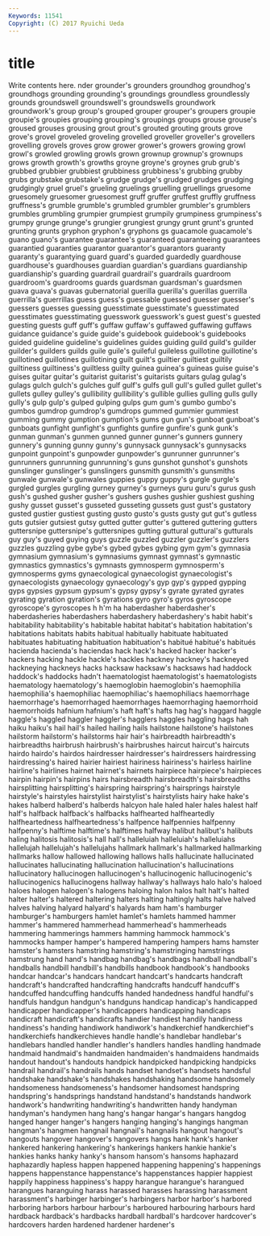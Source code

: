 ```yaml
---
Keywords: 11541 
Copyright: (C) 2017 Ryuichi Ueda
---
```


# title

Write contents here.
nder grounder's grounders
groundhog groundhog's groundhogs grounding grounding's groundings groundless groundlessly grounds groundswell
groundswell's groundswells groundwork groundwork's group group's grouped grouper grouper's groupers
groupie groupie's groupies grouping grouping's groupings groups grouse grouse's groused
grouses grousing grout grout's grouted grouting grouts grove grove's grovel
groveled groveling grovelled groveller groveller's grovellers grovelling grovels groves grow
grower grower's growers growing growl growl's growled growling growls grown
grownup grownup's grownups grows growth growth's growths groyne groyne's groynes
grub grub's grubbed grubbier grubbiest grubbiness grubbiness's grubbing grubby grubs
grubstake grubstake's grudge grudge's grudged grudges grudging grudgingly gruel gruel's
grueling gruelings gruelling gruellings gruesome gruesomely gruesomer gruesomest gruff gruffer
gruffest gruffly gruffness gruffness's grumble grumble's grumbled grumbler grumbler's grumblers
grumbles grumbling grumpier grumpiest grumpily grumpiness grumpiness's grumpy grunge grunge's
grungier grungiest grungy grunt grunt's grunted grunting grunts gryphon gryphon's
gryphons gs guacamole guacamole's guano guano's guarantee guarantee's guaranteed guaranteeing
guarantees guarantied guaranties guarantor guarantor's guarantors guaranty guaranty's guarantying guard
guard's guarded guardedly guardhouse guardhouse's guardhouses guardian guardian's guardians guardianship
guardianship's guarding guardrail guardrail's guardrails guardroom guardroom's guardrooms guards guardsman
guardsman's guardsmen guava guava's guavas gubernatorial guerilla guerilla's guerillas guerrilla
guerrilla's guerrillas guess guess's guessable guessed guesser guesser's guessers guesses
guessing guesstimate guesstimate's guesstimated guesstimates guesstimating guesswork guesswork's guest guest's
guested guesting guests guff guff's guffaw guffaw's guffawed guffawing guffaws
guidance guidance's guide guide's guidebook guidebook's guidebooks guided guideline guideline's
guidelines guides guiding guild guild's guilder guilder's guilders guilds guile
guile's guileful guileless guillotine guillotine's guillotined guillotines guillotining guilt guilt's
guiltier guiltiest guiltily guiltiness guiltiness's guiltless guilty guinea guinea's guineas
guise guise's guises guitar guitar's guitarist guitarist's guitarists guitars gulag
gulag's gulags gulch gulch's gulches gulf gulf's gulfs gull gull's
gulled gullet gullet's gullets gulley gulley's gullibility gullibility's gullible gullies
gulling gulls gully gully's gulp gulp's gulped gulping gulps gum
gum's gumbo gumbo's gumbos gumdrop gumdrop's gumdrops gummed gummier gummiest
gumming gummy gumption gumption's gums gun gun's gunboat gunboat's gunboats
gunfight gunfight's gunfights gunfire gunfire's gunk gunk's gunman gunman's gunmen
gunned gunner gunner's gunners gunnery gunnery's gunning gunny gunny's gunnysack
gunnysack's gunnysacks gunpoint gunpoint's gunpowder gunpowder's gunrunner gunrunner's gunrunners gunrunning
gunrunning's guns gunshot gunshot's gunshots gunslinger gunslinger's gunslingers gunsmith gunsmith's
gunsmiths gunwale gunwale's gunwales guppies guppy guppy's gurgle gurgle's gurgled
gurgles gurgling gurney gurney's gurneys guru guru's gurus gush gush's
gushed gusher gusher's gushers gushes gushier gushiest gushing gushy gusset
gusset's gusseted gusseting gussets gust gust's gustatory gusted gustier gustiest
gusting gusto gusto's gusts gusty gut gut's gutless guts gutsier
gutsiest gutsy gutted gutter gutter's guttered guttering gutters guttersnipe guttersnipe's
guttersnipes gutting guttural guttural's gutturals guy guy's guyed guying guys
guzzle guzzled guzzler guzzler's guzzlers guzzles guzzling gybe gybe's gybed
gybes gybing gym gym's gymnasia gymnasium gymnasium's gymnasiums gymnast gymnast's
gymnastic gymnastics gymnastics's gymnasts gymnosperm gymnosperm's gymnosperms gyms gynaecological gynaecologist
gynaecologist's gynaecologists gynaecology gynaecology's gyp gyp's gypped gypping gyps gypsies
gypsum gypsum's gypsy gypsy's gyrate gyrated gyrates gyrating gyration gyration's
gyrations gyro gyro's gyros gyroscope gyroscope's gyroscopes h h'm ha
haberdasher haberdasher's haberdasheries haberdashers haberdashery haberdashery's habit habit's habitability habitability's
habitable habitat habitat's habitation habitation's habitations habitats habits habitual habitually
habituate habituated habituates habituating habituation habituation's habitué habitué's habitués hacienda
hacienda's haciendas hack hack's hacked hacker hacker's hackers hacking hackle
hackle's hackles hackney hackney's hackneyed hackneying hackneys hacks hacksaw hacksaw's
hacksaws had haddock haddock's haddocks hadn't haematologist haematologist's haematologists haematology
haematology's haemoglobin haemoglobin's haemophilia haemophilia's haemophiliac haemophiliac's haemophiliacs haemorrhage haemorrhage's
haemorrhaged haemorrhages haemorrhaging haemorrhoid haemorrhoids hafnium hafnium's haft haft's hafts
hag hag's haggard haggle haggle's haggled haggler haggler's hagglers haggles
haggling hags hah haiku haiku's hail hail's hailed hailing hails
hailstone hailstone's hailstones hailstorm hailstorm's hailstorms hair hair's hairbreadth hairbreadth's
hairbreadths hairbrush hairbrush's hairbrushes haircut haircut's haircuts hairdo hairdo's hairdos
hairdresser hairdresser's hairdressers hairdressing hairdressing's haired hairier hairiest hairiness hairiness's
hairless hairline hairline's hairlines hairnet hairnet's hairnets hairpiece hairpiece's hairpieces
hairpin hairpin's hairpins hairs hairsbreadth hairsbreadth's hairsbreadths hairsplitting hairsplitting's hairspring
hairspring's hairsprings hairstyle hairstyle's hairstyles hairstylist hairstylist's hairstylists hairy hake
hake's hakes halberd halberd's halberds halcyon hale haled haler hales
halest half half's halfback halfback's halfbacks halfhearted halfheartedly halfheartedness halfheartedness's
halfpence halfpennies halfpenny halfpenny's halftime halftime's halftimes halfway halibut halibut's
halibuts haling halitosis halitosis's hall hall's halleluiah halleluiah's halleluiahs hallelujah
hallelujah's hallelujahs hallmark hallmark's hallmarked hallmarking hallmarks hallow hallowed hallowing
hallows halls hallucinate hallucinated hallucinates hallucinating hallucination hallucination's hallucinations hallucinatory
hallucinogen hallucinogen's hallucinogenic hallucinogenic's hallucinogenics hallucinogens hallway hallway's hallways halo
halo's haloed haloes halogen halogen's halogens haloing halon halos halt
halt's halted halter halter's haltered haltering halters halting haltingly halts
halve halved halves halving halyard halyard's halyards ham ham's hamburger
hamburger's hamburgers hamlet hamlet's hamlets hammed hammer hammer's hammered hammerhead
hammerhead's hammerheads hammering hammerings hammers hamming hammock hammock's hammocks hamper
hamper's hampered hampering hampers hams hamster hamster's hamsters hamstring hamstring's
hamstringing hamstrings hamstrung hand hand's handbag handbag's handbags handball handball's
handballs handbill handbill's handbills handbook handbook's handbooks handcar handcar's handcars
handcart handcart's handcarts handcraft handcraft's handcrafted handcrafting handcrafts handcuff handcuff's
handcuffed handcuffing handcuffs handed handedness handful handful's handfuls handgun handgun's
handguns handicap handicap's handicapped handicapper handicapper's handicappers handicapping handicaps handicraft
handicraft's handicrafts handier handiest handily handiness handiness's handing handiwork handiwork's
handkerchief handkerchief's handkerchiefs handkerchieves handle handle's handlebar handlebar's handlebars handled
handler handler's handlers handles handling handmade handmaid handmaid's handmaiden handmaiden's
handmaidens handmaids handout handout's handouts handpick handpicked handpicking handpicks handrail
handrail's handrails hands handset handset's handsets handsful handshake handshake's handshakes
handshaking handsome handsomely handsomeness handsomeness's handsomer handsomest handspring handspring's handsprings
handstand handstand's handstands handwork handwork's handwriting handwriting's handwritten handy handyman
handyman's handymen hang hang's hangar hangar's hangars hangdog hanged hanger
hanger's hangers hanging hanging's hangings hangman hangman's hangmen hangnail hangnail's
hangnails hangout hangout's hangouts hangover hangover's hangovers hangs hank hank's
hanker hankered hankering hankering's hankerings hankers hankie hankie's hankies hanks
hanky hanky's hansom hansom's hansoms haphazard haphazardly hapless happen happened
happening happening's happenings happens happenstance happenstance's happenstances happier happiest happily
happiness happiness's happy harangue harangue's harangued harangues haranguing harass harassed
harasses harassing harassment harassment's harbinger harbinger's harbingers harbor harbor's harbored
harboring harbors harbour harbour's harboured harbouring harbours hard hardback hardback's
hardbacks hardball hardball's hardcover hardcover's hardcovers harden hardened hardener hardener's
